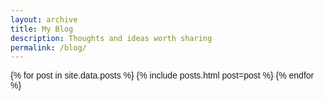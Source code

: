 ```yaml
---
layout: archive
title: My Blog
description: Thoughts and ideas worth sharing
permalink: /blog/
---
```


<div class="blog-container">
  <!-- Posts will be inserted here by Jekyll -->
  {% for post in site.data.posts %}
    {% include posts.html post=post %}
  {% endfor %}
</div>

<style>
  /* Same CSS as before */
  .blog-container {
    max-width: 600px;
    margin: 0 auto;
    font-family: sans-serif;
  }
  .post {
    border: 1px solid #ddd;
    border-radius: 8px;
    padding: 15px;
    margin: 15px 0;
    background: white;
  }
  /* Rest of your CSS */
</style>

<script>
document.addEventListener('DOMContentLoaded', function() {
  // Like button functionality
  document.querySelectorAll('.like-button').forEach(button => {
    button.addEventListener('click', function() {
      const postId = this.dataset.postId;
      const likeCount = this.querySelector('.like-count');
      likeCount.textContent = parseInt(likeCount.textContent) + 1;
      // In a real app, you would send this to your server
      console.log(`Liked post ${postId}`);
    });
  });

  // Comment toggle functionality
  document.querySelectorAll('.comment-toggle').forEach(button => {
    button.addEventListener('click', function() {
      const postId = this.dataset.postId;
      const form = document.getElementById(`comment-form-${postId}`);
      form.style.display = form.style.display === 'none' ? 'block' : 'none';
    });
  });

  // Comment submission
  document.querySelectorAll('.comment-submit').forEach(button => {
    button.addEventListener('click', function() {
      const postId = this.closest('.comment-form').id.split('-')[2];
      const input = this.previousElementSibling;
      const content = input.value.trim();
      
      if (content) {
        const commentsContainer = document.getElementById(`comments-${postId}`);
        const newComment = document.createElement('div');
        newComment.className = 'comment';
        newComment.innerHTML = `
          <strong>@current_user</strong>
          <p>${content}</p>
          <small>Just now</small>
        `;
        commentsContainer.appendChild(newComment);
        input.value = '';
      }
    });
  });
});
</script>
